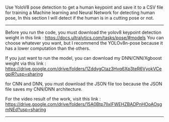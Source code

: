 Use YoloV8 pose detection to get a human keypoint and save it to a CSV file for training a Machine learning and Neural Network for detecting human pose, In this section I will detect if the human is in a cutting pose or not.

--------------------------------------------------------------------------------------------------------------------------------

Before you run the code, you must download the yolov8 keypoint detection weight in this link :
https://docs.ultralytics.com/tasks/pose/#models 
You can choose whatever you want, but I recommend the YOLOv8n-pose because it has a lower computation than the others.

If you just want to run the model, you can download my DNN/CNN/Xgboost weight via this link :
https://drive.google.com/drive/folders/1ZddvgCtaz3Hvq6Xp3teR6VyokVCegpiR?usp=sharing

for CNN and DNN, you must download the JSON file too because the JSON file saves my CNN/DNN architecture.

For the video result of the work, visit this link :
https://drive.google.com/drive/folders/15A0Btp7llxlFWEHZBADPnHOoAOsgmNEd?usp=sharing

-------------------------------------------------------------------------------------------------------------------------------
